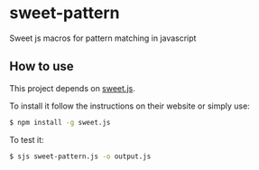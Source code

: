 # sweet-pattern
Sweet js macros for pattern matching in javascript

## How to use
This project depends on [sweet.js](http://sweetjs.org/). 

To install it follow the instructions on their website or simply use:
```bash
$ npm install -g sweet.js
```

To test it:
```bash
$ sjs sweet-pattern.js -o output.js
```
